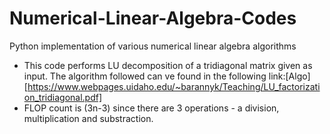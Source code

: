 # Numerical-Linear-Algebra-Codes
Python implementation of various numerical linear algebra algorithms

* This code performs LU decomposition of a tridiagonal matrix given as input. The algorithm followed can ve found in the following link:[Algo][https://www.webpages.uidaho.edu/~barannyk/Teaching/LU_factorization_tridiagonal.pdf]
* FLOP count is (3n-3) since there are 3 operations - a division, multiplication and substraction.
